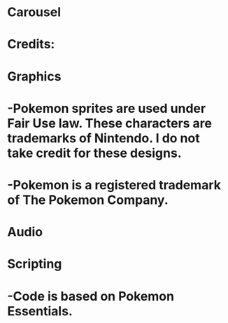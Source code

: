 # Carousel
# Credits:

# Graphics
# -Pokemon sprites are used under Fair Use law. These characters are trademarks of Nintendo. I do not take credit for these designs.
# -Pokemon is a registered trademark of The Pokemon Company.

# Audio

# Scripting
# -Code is based on Pokemon Essentials.
